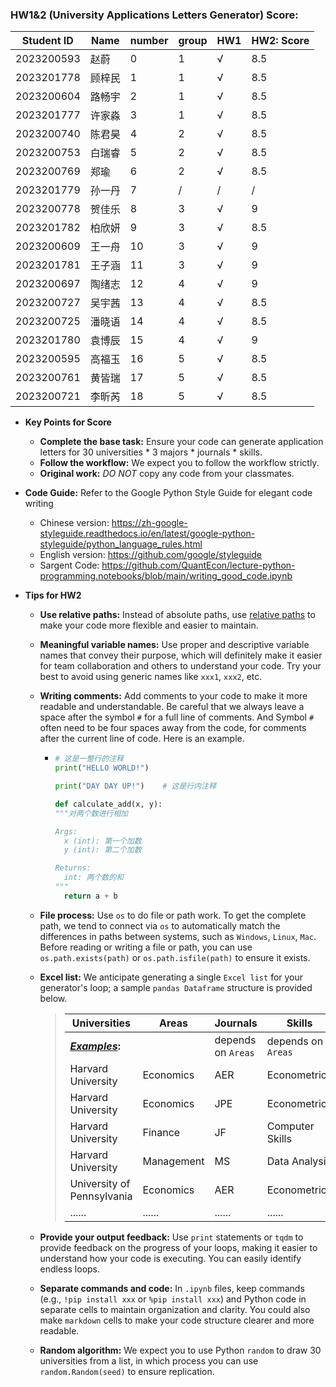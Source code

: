### HW1&2 (University Applications Letters Generator) Score: 




| Student ID | Name   | number | group | HW1  | HW2: Score |
| ---------- | ------ | ------ | ----- | ---- | ---------- |
| 2023200593 | 赵蔚   | 0      | 1     | √    | 8.5        |
| 2023201778 | 顾梓民 | 1      | 1     | √    | 8.5        |
| 2023200604 | 路畅宇 | 2      | 1     | √    | 8.5        |
| 2023201777 | 许家淼 | 3      | 1     | √    | 8.5        |
| 2023200740 | 陈君昊 | 4      | 2     | √    | 8.5        |
| 2023200753 | 白瑞睿 | 5      | 2     | √    | 8.5        |
| 2023200769 | 郑瑜   | 6      | 2     | √    | 8.5        |
| 2023201779 | 孙一丹 | 7      | /     | /    | /          |
| 2023200778 | 贺佳乐 | 8      | 3     | √    | 9          |
| 2023201782 | 柏欣妍 | 9      | 3     | √    | 8.5        |
| 2023200609 | 王一舟 | 10     | 3     | √    | 9          |
| 2023201781 | 王子涵 | 11     | 3     | √    | 9          |
| 2023200697 | 陶绪志 | 12     | 4     | √    | 9          |
| 2023200727 | 吴宇茜 | 13     | 4     | √    | 8.5        |
| 2023200725 | 潘晓语 | 14     | 4     | √    | 8.5        |
| 2023201780 | 袁博辰 | 15     | 4     | √    | 9          |
| 2023200595 | 高福玉 | 16     | 5     | √    | 8.5        |
| 2023200761 | 黄皆瑞 | 17     | 5     | √    | 8.5        |
| 2023200721 | 李昕芮 | 18     | 5     | √    | 8.5        |



- **Key Points for Score**

  - **Complete the base task:** Ensure your code can generate application letters for 30 universities * 3 majors * journals * skills.
  - **Follow the workflow:** We expect you to follow the workflow strictly.
  - **Original work:** *DO NOT* copy any code from your classmates.

- **Code Guide:** Refer to the Google Python Style Guide for elegant code writing

  - Chinese version: https://zh-google-styleguide.readthedocs.io/en/latest/google-python-styleguide/python_language_rules.html
  - English version: https://github.com/google/styleguide
  - Sargent Code: https://github.com/QuantEcon/lecture-python-programming.notebooks/blob/main/writing_good_code.ipynb

- **Tips for HW2**

  - **Use relative paths:** Instead of absolute paths, use <u>relative paths</u> to make your code more flexible and easier to maintain.

  - **Meaningful variable names:** Use proper and descriptive variable names that convey their purpose, which will definitely make it easier for team collaboration and others to understand your code. Try your best to avoid using generic names like `xxx1`, `xxx2`, etc.

  - **Writing comments:** Add comments to your code to make it more readable and understandable. Be careful that we always leave a space after the symbol `#` for a full line of comments. And Symbol `#` often need to be four spaces away from the code, for comments after the current line of code. Here is an example.

    - ```python
      # 这是一整行的注释
      print("HELLO WORLD!")
      
      print("DAY DAY UP!")    # 这是行内注释
      
      def calculate_add(x, y):
      """对两个数进行相加
      
      Args:
      	x (int): 第一个加数
      	y (int): 第二个加数
      
      Returns:
      	int: 两个数的和
      """
      	return a + b
      ```

  - **File process:** Use `os` to do file or path work. To get the complete path, we tend to connect via `os` to automatically match the differences in paths between systems, such as `Windows`, `Linux`, `Mac`. Before reading or writing a file or path, you can use `os.path.exists(path)` or `os.path.isfile(path)` to ensure it exists.

  - **Excel list:** We anticipate generating a single `Excel list` for your generator's loop; a sample `pandas Dataframe` structure is provided below.

    >| **Universities**           | **Areas**  | **Journals**       | **Skills**         |
    >| -------------------------- | ---------- | ------------------ | ------------------ |
    >| ***<u>Examples</u>*:**     |            | depends on `Areas` | depends on `Areas` |
    >| Harvard University         | Economics  | AER                | Econometrics       |
    >| Harvard University         | Economics  | JPE                | Econometrics       |
    >| Harvard University         | Finance    | JF                 | Computer Skills    |
    >| Harvard University         | Management | MS                 | Data Analysis      |
    >| University of Pennsylvania | Economics  | AER                | Econometrics       |
    >| ......                     | ......     | ......             | ......             |
  
  - **Provide your output feedback:** Use `print` statements or `tqdm` to provide feedback on the progress of your loops, making it easier to understand how your code is executing. You can easily identify endless loops.
  
  - **Separate commands and code:** In `.ipynb` files, keep commands (e.g., `!pip install xxx` or `%pip install xxx`) and Python code in separate cells to maintain organization and clarity. You could also make `markdown` cells to make your code structure clearer and more readable.
  
  - **Random algorithm:** We expect you to use Python `random` to draw 30 universities from a list, in which process you can use `random.Random(seed)` to ensure replication.
